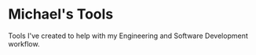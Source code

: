 # Michael's Tools
Tools I've created to help with my Engineering and Software Development workflow.
